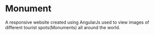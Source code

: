 # Monument
A responsive website created using AngularJs used to view images of different tourist spots(Monuments) all around the world. 
